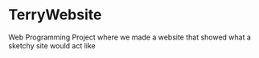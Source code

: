 # TerryWebsite
Web Programming Project where we made a website that showed what a sketchy site would act like
